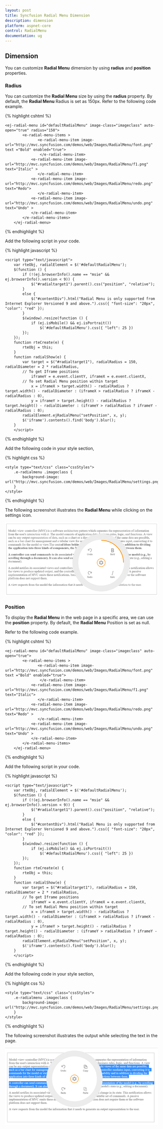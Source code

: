 ```yaml
---
layout: post
title: Syncfusion Radial Menu Dimension
description: dimension
platform: aspnet-core
control: RadialMenu 
documentation: ug
---
```


## Dimension

You can customize **Radial Menu** dimension by using **radius** and **position** properties.

### Radius

You can customize the **Radial Menu** size by using the **radius** property. By default, the **Radial Menu** Radius is set as 150px. Refer to the following code example.

{% highlight cshtml %}

    <ej-radial-menu id="defaultRadialMenu" image-class="imageclass" auto-open="true" radius="150">
            <e-radial-menu-items >
                   <e-radial-menu-item image-url="http://mvc.syncfusion.com/demos/web/Images/RadialMenu/font.png" text ="Bold" enabled="true">
                    </e-radial-menu-item>
                <e-radial-menu-item image-url="http://mvc.syncfusion.com/demos/web/Images/RadialMenu/f1.png" text="Italic" >
                   </e-radial-menu-item>
                <e-radial-menu-item image-url="http://mvc.syncfusion.com/demos/web/Images/RadialMenu/redo.png" text="Redo">
                   </e-radial-menu-item>
                <e-radial-menu-item image-url="http://mvc.syncfusion.com/demos/web/Images/RadialMenu/undo.png" text="Undo" >
                </e-radial-menu-item>
            </e-radial-menu-items>
        </ej-radial-menu>

{% endhighlight %}

Add the following script in your code.

{% highlight javascript %}

    <script type="text/javascript">
        var rteObj, radialElement = $('#defaultRadialMenu');
        $(function () {
            if (!(ej.browserInfo().name == "msie" && ej.browserInfo().version < 9)) {
                $("#radialtarget1").parent().css("position", "relative");
            }
            else {
                $("#contentDiv").html("Radial Menu is only supported from Internet Explorer Versioned 9 and above.").css({ "font-size": "20px", "color": "red" });
            }
            $(window).resize(function () {
                if (ej.isMobile() && ej.isPortrait())
                    $('#defaultRadialMenu').css({ "left": 25 })
            });
        });
        function rteCreate(e) {
            rteObj = this;
        }
        function radialShow(e) {
            var target = $("#radialtarget1"), radialRadius = 150, radialDiameter = 2 * radialRadius,
            // To get Iframe positions
                iframeY = e.event.clientY, iframeX = e.event.clientX,
            // To set Radial Menu position within target
                x = iframeX > target.width() - radialRadius ? target.width() - radialDiameter : (iframeX > radialRadius ? iframeX - radialRadius : 0),
                y = iframeY > target.height() - radialRadius ? target.height() - radialDiameter : (iframeY > radialRadius ? iframeY - radialRadius : 0);
            radialElement.ejRadialMenu("setPosition", x, y);
            $('iframe').contents().find('body').blur();
        }
        </script>

{% endhighlight %}

Add the following code in your style section,

{% highlight css %}

    <style type="text/css" class="cssStyles">
        .e-radialmenu .imageclass {
            background-image: url("http://mvc.syncfusion.com/demos/web/Images/RadialMenu/settings.png");
        }
    </style>

{% endhighlight %}

The following screenshot illustrates the **Radial Menu** while clicking on the settings icon.

![Radius](dimension-images/img1.png)

### Position 

To display the **Radial Menu** in the web page in a specific area, we can use the **position** property. By default, the **Radial Menu** Position is set as null. 

Refer to the following code example.

{% highlight cshtml %}

    <ej-radial-menu id="defaultRadialMenu" image-class="imageclass" auto-open="true">
            <e-radial-menu-items >
                   <e-radial-menu-item image-url="http://mvc.syncfusion.com/demos/web/Images/RadialMenu/font.png" text ="Bold" enabled="true">
                    </e-radial-menu-item>
                <e-radial-menu-item image-url="http://mvc.syncfusion.com/demos/web/Images/RadialMenu/f1.png" text="Italic">
                   </e-radial-menu-item>
                <e-radial-menu-item image-url="http://mvc.syncfusion.com/demos/web/Images/RadialMenu/redo.png" text="Redo" >
                   </e-radial-menu-item>
                <e-radial-menu-item image-url="http://mvc.syncfusion.com/demos/web/Images/RadialMenu/undo.png" text="Undo" >
                </e-radial-menu-item>
            </e-radial-menu-items>
        </ej-radial-menu>

{% endhighlight %}

Add the following script in your code.

{% highlight javascript %}

    <script type="text/javascript">
        var rteObj, radialElement = $('#defaultRadialMenu');
        $(function () {
            if (!(ej.browserInfo().name == "msie" && ej.browserInfo().version < 9)) {
                $("#radialtarget1").parent().css("position", "relative");
            }
            else {
                $("#contentDiv").html("Radial Menu is only supported from Internet Explorer Versioned 9 and above.").css({ "font-size": "20px", "color": "red" });
            }
            $(window).resize(function () {
                if (ej.isMobile() && ej.isPortrait())
                    $('#defaultRadialMenu').css({ "left": 25 })
            });
        });
        function rteCreate(e) {
            rteObj = this;
        }
        function radialShow(e) {
            var target = $("#radialtarget1"), radialRadius = 150, radialDiameter = 2 * radialRadius,
            // To get Iframe positions
                iframeY = e.event.clientY, iframeX = e.event.clientX,
            // To set Radial Menu position within target
                x = iframeX > target.width() - radialRadius ? target.width() - radialDiameter : (iframeX > radialRadius ? iframeX - radialRadius : 0),
                y = iframeY > target.height() - radialRadius ? target.height() - radialDiameter : (iframeY > radialRadius ? iframeY - radialRadius : 0);
            radialElement.ejRadialMenu("setPosition", x, y);
            $('iframe').contents().find('body').blur();
        }
        </script>

{% endhighlight %}

Add the following code in your style section,

{% highlight css %}

    <style type="text/css" class="cssStyles">
        .e-radialmenu .imageclass {
            background-image: url("http://mvc.syncfusion.com/demos/web/Images/RadialMenu/settings.png");
        }
    </style>

{% endhighlight %}

The following screenshot illustrates the output while selecting the text in the page.

![Position](dimension-images\img2.png)